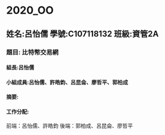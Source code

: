 # 2020_OO

## 姓名:呂怡儒  學號:C107118132 班級:資管2A

### 題目: 比特幣交易網        

#### 組長:呂怡儒

#### 小組成員:呂怡儒、許皓鈞、呂昆侖、廖哲平、郭柏成

#### 摘要:

#### 工作分配: 
前端：呂怡儒、許皓鈞 
後端：郭柏成、呂昆侖、廖哲平

